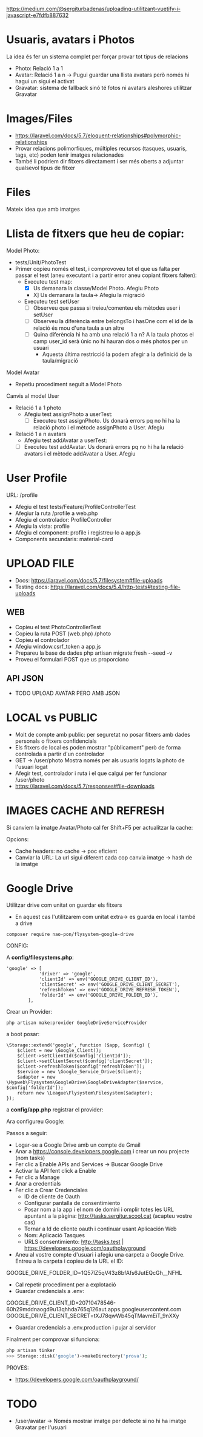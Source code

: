 https://medium.com/@sergiturbadenas/uploading-utilitzant-vuetify-i-javascript-e7fdfb887632

# Usuaris, avatars i Photos

La idea és fer un sistema complet per forçar provar tot tipus de relacions

- Photo: Relació 1 a 1
- Avatar: Relació 1 a n -> Pugui guardar una llista avatars però només hi hagui un sigui el activat
- Gravatar: sistema de fallback sinó té fotos ni avatars aleshores utilitzar Gravatar 

# Images/Files

- https://laravel.com/docs/5.7/eloquent-relationships#polymorphic-relationships
- Provar relacions polimorfiques, múltiples recursos (tasques, usuaris, tags, etc) poden tenir imatges relacionades
- També li podriem dir fitxers directament i ser més oberts a adjuntar qualsevol tipus de fitxer

# Files

Mateix idea que amb imatges

# Llista de fitxers que heu de copiar:

Model Photo:
- tests/Unit/PhotoTest
- Primer copieu només el test, i comprovoveu tot el que us falta per passar el test (aneu executant i a partir error aneu copiant fitxers falten):
  - Executeu test map:
    - [X] Us demanara la classe/Model Photo. Afegiu Photo
    - X] Us demanara la taula-> Afegiu la migració
  - Executeu test setUser
    - [ ] Observeu que passa si treieu/comenteu els mètodes user i setUser
    - [ ] Observeu la diferència entre belongsTo i hasOne com el id de la relació és mou d'una taula a un altre
    - [ ] Quina diferència hi ha amb una relació 1 a n? A la taula photos el camp user_id serà únic no hi hauran dos o més photos per un usuari
       - Aquesta última restricció la podem afegir a la definició de la taula/migració

Model Avatar
- Repetiu procediment seguit a Model Photo

Canvis al model User
- Relació 1 a 1 photo
  - Afegiu test  assignPhoto a userTest: 
     - [ ] Executeu test assignPhoto. Us donarà errors pq no hi ha la relació photo i el mètode assignPhoto a User. Afegiu
- Relació 1 a n avatars
  - Afegiu test addAvatar a userTest: 
   - [ ] Executeu test addAvatar. Us donarà errors pq no hi ha la relació avatars i el mètode addAvatar a User. Afegiu
   
# User Profile

URL: /profile

- Afegiu el test tests/Feature/ProfileControllerTest
- Afegiur la ruta /profile a web.php
- Afegiu el controlador: ProfileController
- Afegiu la vista: profile
- Afegiu el component: profile i registreu-lo a app.js
- Components secundaris: material-card

# UPLOAD FILE

- Docs: https://laravel.com/docs/5.7/filesystem#file-uploads
- Testing docs: https://laravel.com/docs/5.4/http-tests#testing-file-uploads

## WEB
- Copieu el test PhotoControllerTest
- Copieu la ruta POST (web.php) /photo
- Copieu el controlador
- Afegiu window.csrf_token a app.js
- Prepareu la base de dades php artisan migrate:fresh --seed -v
- Proveu el formulari POST que us proporciono

## API JSON

- TODO UPLOAD AVATAR PERO AMB JSON

# LOCAL vs PUBLIC
- Molt de compte amb public: per seguretat no posar fitxers amb dades personals o fitxers confidencials
- Els fitxers de local es poden mostrar "públicament" però de forma controlada a partir d'un controlador
- GET -> /user/photo Mostra només per als usuaris logats la photo de l'usuari logat
- Afegir test, controlador i ruta i el que calgui per fer funcionar /user/photo
- https://laravel.com/docs/5.7/responses#file-downloads

# IMAGES CACHE AND REFRESH

Si canviem la imatge Avatar/Photo cal fer Shift+F5 per actualitzar la cache:

Opcions:
- Cache headers: no cache -> poc eficient
- Canviar la URL: La url sigui diferent cada cop canvia imatge -> hash de la imatge

# Google Drive

Utilitzar drive com unitat on guardar els fitxers
- En aquest cas l'utilitzarem com unitat extra-> es guarda en local i també a drive

```
composer require nao-pon/flysystem-google-drive
```

CONFIG:

A **config/filesystems.php**:

```
'google' => [
            'driver' => 'google',
            'clientId' => env('GOOGLE_DRIVE_CLIENT_ID'),
            'clientSecret' => env('GOOGLE_DRIVE_CLIENT_SECRET'),
            'refreshToken' => env('GOOGLE_DRIVE_REFRESH_TOKEN'),
            'folderId' => env('GOOGLE_DRIVE_FOLDER_ID'),
        ],
```

Crear un Provider:

```
php artisan make:provider GoogleDriveServiceProvider
```

a boot posar:

```
\Storage::extend('google', function ($app, $config) {
    $client = new \Google_Client();
    $client->setClientId($config['clientId']);
    $client->setClientSecret($config['clientSecret']);
    $client->refreshToken($config['refreshToken']);
    $service = new \Google_Service_Drive($client);
    $adapter = new \Hypweb\Flysystem\GoogleDrive\GoogleDriveAdapter($service, $config['folderId']);
    return new \League\Flysystem\Filesystem($adapter);
});
```

a **config/app.php** registrar el provider:

Ara configureu Google:

Passos a seguir:
- Logar-se a Google Drive amb un compte de Gmail
- Anar a https://console.developers.google.com i crear un nou projecte (nom tasks)
- Fer clic a Enable APIs and Services -> Buscar Google Drive
- Activar la API fent click a Enable
- Fer clic a Manage
- Anar a credentials
- Fer clic a Crear Credenciales
  - ID de cliente de Oauth
  - Configurar pantalla de consentimiento
  - Posar nom a la app i el nom de domini i omplir totes les URL apuntant a la pàgina: http://tasks.sergitur.scool.cat (acapteu vostre cas)
  - Tornar a Id de cliente oauth i continuar usant Aplicación Web
  - Nom: Aplicació Tasques
  - URLS consentimiento: http://tasks.test | https://developers.google.com/oauthplayground
- Aneu al vostre compte d'usuari i afegiu una carpeta a Google Drive. Entreu a la carpeta i copieu de la URL el ID:

GOOGLE_DRIVE_FOLDER_ID=1Q57lZ5qV43z8bfAfs6JutEQcGh__NFHL
  
- Cal repetir procediment per a explotació
- Guardar credencials a .env:

GOOGLE_DRIVE_CLIENT_ID=20710478546-60h29mddnaogd9u13qhhda765q126aut.apps.googleusercontent.com
GOOGLE_DRIVE_CLIENT_SECRET=tXJ78qwWb45qTMavmEiT_9nXXy

- Guardar credencials a .env.production i pujar al servidor

Finalment per comprovar si funciona:

```php
php artisan tinker     
>>> Storage::disk('google')->makeDirectory('prova');
```  	

PROVES:
- https://developers.google.com/oauthplayground/


# TODO
- /user/avatar -> Només mostrar imatge per defecte si no hi ha imatge Gravatar per l'usuari
